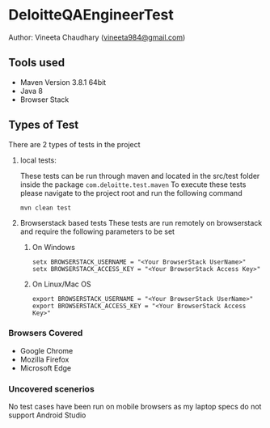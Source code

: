 # DeloitteQAEngineerTest
Author: Vineeta Chaudhary (vineeta984@gmail.com)
## Tools used
* Maven Version 3.8.1 64bit
* Java 8
* Browser Stack

## Types of Test
There are 2 types of tests in the project
1. local tests:
   
   These tests can be run through maven and located in the src/test folder inside the package `com.deloitte.test.maven`
   To execute these tests please navigate to the project root and run the following command
   
   `mvn clean test`
   
2. Browserstack based tests
    These tests are run remotely on browserstack and require the following parameters to be set
   1. On Windows
      
      `
      setx BROWSERSTACK_USERNAME = "<Your BrowserStack UserName>"
      setx BROWSERSTACK_ACCESS_KEY = "<Your BrowserStack Access Key>"
      `
   2. On Linux/Mac OS
      
      `
      export BROWSERSTACK_USERNAME = "<Your BrowserStack UserName>"
      export BROWSERSTACK_ACCESS_KEY = "<Your BrowserStack Access Key>"
      `  

### Browsers Covered
* Google Chrome
* Mozilla Firefox
* Microsoft Edge

### Uncovered scenerios
No test cases have been run on mobile browsers as my laptop specs do not support Android Studio